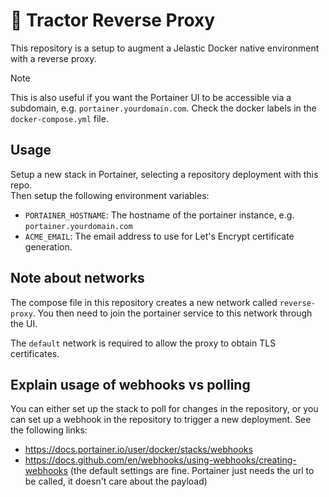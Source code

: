 # 🚜 Tractor Reverse Proxy

This repository is a setup to augment a Jelastic Docker native environment with a reverse proxy.

> [!NOTE]  
> This is also useful if you want the Portainer UI to be accessible via a subdomain, e.g. `portainer.yourdomain.com`. Check the docker labels in the `docker-compose.yml` file.

## Usage

Setup a new stack in Portainer, selecting a repository deployment with this repo.  
Then setup the following environment variables:
- `PORTAINER_HOSTNAME`: The hostname of the portainer instance, e.g. `portainer.yourdomain.com`
- `ACME_EMAIL`: The email address to use for Let's Encrypt certificate generation.

## Note about networks

The compose file in this repository creates a new network called `reverse-proxy`. You then need to join the portainer service to this network through the UI.

The `default` network is required to allow the proxy to obtain TLS certificates.

## Explain usage of webhooks vs polling

You can either set up the stack to poll for changes in the repository, or you can set up a webhook in the repository to trigger a new deployment. See the following links:
- https://docs.portainer.io/user/docker/stacks/webhooks
- https://docs.github.com/en/webhooks/using-webhooks/creating-webhooks (the default settings are fine. Portainer just needs the url to be called, it doesn't care about the payload)